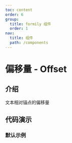```yaml
---
toc: content
order: 6
group:
  title: formily 组件
  order: 1
nav:
  title: 组件
  path: /components
---
```


# 偏移量 - Offset

## 介绍

文本相对锚点的偏移量

## 代码演示

### 默认示例

<code src="./demos/default.tsx"></code>

<API></API>
